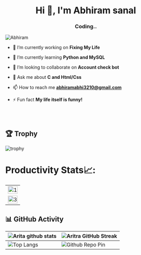 <h1 align="center">Hi 👋, I'm Abhiram sanal</h1>

<h3 align="center">Coding..</h3>

<p align="left"> <img src="https://komarev.com/ghpvc/?username=abhiram-sanal&label=Profile%20views&color=0e75b6&style=flat" alt="Abhiram" /> </p>

- 🔭 I’m currently working on **Fixing My Life**

- 🌱 I’m currently learning **Python and MySQL**

- 👯 I’m looking to collaborate on **Account check bot**

- 💬 Ask me about **C and Html/Css**

- 📫 How to reach me **abhiramabhi3210@gmail.com**

- ⚡ Fun fact **My life itself is funny!**

<br>
<br>

## 🏆 Trophy
![trophy](https://github-profile-trophy.vercel.app/?username=abhiram-sanal)
# Productivity Stats📈:
<table>
  <tr>
    <td><img src="https://github-profile-summary-cards.vercel.app/api/cards/profile-details?username=abhiram-sanal&theme=monokai"  display=block width=100% height=auto  alt="1" ></td>
   </tr> 
   <tr>
      <td><img src="https://activity-graph.herokuapp.com/graph?username=abhiram-sanal&bg_color=1a1b27&color=be90f2&line=638fda&point=35aea1&area=true"  display=block width=100% height=auto alt="3" ></td>
  </td>
  </tr>
</table>



## 📊 GitHub Activity
| ![Arita github stats](https://github-readme-stats.vercel.app/api?username=abhiram-sanal&show_icons=true&theme=radical)             | ![Aritra GitHub Streak](https://github-readme-streak-stats.herokuapp.com/?user=abhiram-sanal&theme=radical)                                                                                                           |
| --------------------------------------------------------------------------------------------------------------------------------- | ----------------------------------------------------------------------------------------------------------------------------------------------------------------------------------------------------------------- |
| ![Top Langs](https://github-readme-stats.vercel.app/api/top-langs/?username=abhiram-sanal&langs_count=8&theme=radical&layout=compact) | ![Github Repo Pin](https://github-readme-stats.vercel.app/api/pin/?username=abhiram-sanal&repo=Portfolio&cache_seconds=86400&theme=radical) |

<br>
